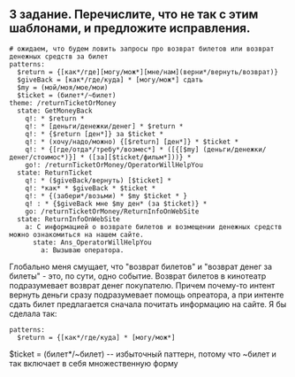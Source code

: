 ## 3 задание. Перечислите, что не так с этим шаблонами, и предложите исправления.
```
# ожидаем, что будем ловить запросы про возврат билетов или возврат денежных средств за билет
patterns:
  $return = {[как*/где][могу/мож*][мне/нам](верни*/вернуть/возврат)}
  $giveBack = [как*/где/куда] * [могу/мож*] сдать
  $my = (мой/моя/мое/мои)
  $ticket = (билет*/~билет)
theme: /returnTicketOrMoney
  state: GetMoneyBack
    q!: * $return *
    q!: * [деньги/денежки/денег] * $return *
    q!: * {$return [ден*]} за $ticket *
    q!: * (хочу/надо/можно) {[$return] [ден*]} * $ticket *
    q!: * {[где/отда*/требу*/возмес*] * ([{[$my] (деньги/денежки/денег/стоимос*)}] * ([за][$ticket/фильм*]))} *
    go!: /returnTicketOrMoney/OperatorWillHelpYou
  state: ReturnTicket
    q!: * ($giveBack/вернуть) [$ticket] *
    q!: *как* * $giveBack * $ticket *
    q!: * {(забери*/возьми) * $my $ticket * }
    q! : * {$giveBack мне $my ден* (за $ticket)} *
    go: /returnTicketOrMoney/ReturnInfoOnWebSite
  state: ReturnInfoOnWebSite
    a: С информацией о возврате билетов и возмещении денежных средств можно ознакомиться на нашем сайте.
      state: Ans_OperatorWillHelpYou
        a: Вызываю оператора.
```
Глобально меня смущает, что "возврат билетов" и "возврат денег за билеты" - это, по сути, одно событие. Возврат билетов в кинотеатр подразумевает возврат денег покупателю. Причем почему-то интент вернуть деньги сразу подразумевает помощь опреатора, а при интенте сдать билет предлагается сначала почитать информацию на сайте. Я бы сделала так:
```
patterns:
  $return = {[как*/где/куда] * [могу/мож*] 
```



$ticket = (билет*/~билет) -- избыточный паттерн, потому что ~билет и так включает в себя множественную форму
